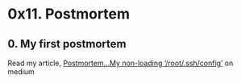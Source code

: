 # 0x11. Postmortem

## 0. My first postmortem

Read my article, [Postmortem…My non-loading ‘/root/.ssh/config’](https://medium.com/@clturner23/postmortem-my-non-loading-root-ssh-config-81988e7b5d77) on medium
